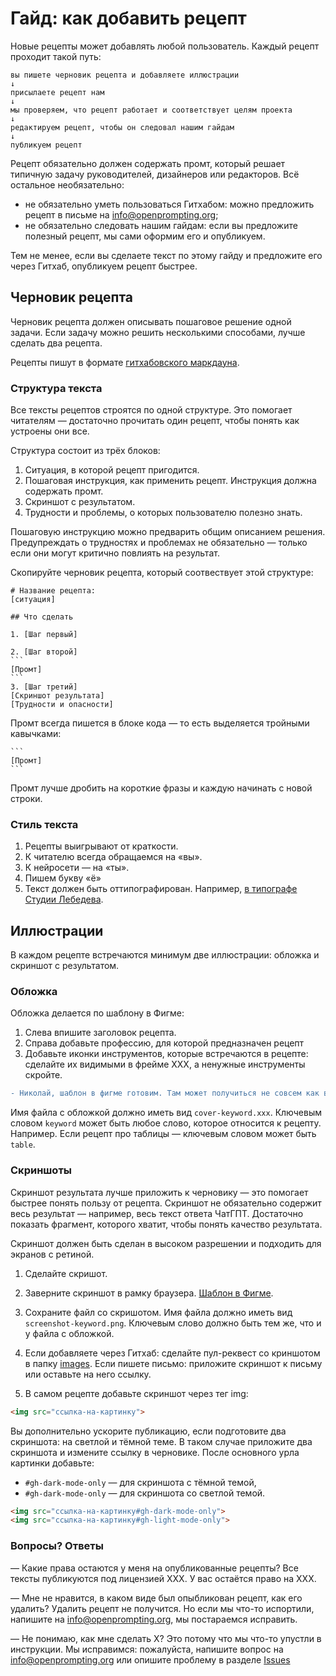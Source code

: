 # Гайд: как добавить рецепт

Новые рецепты может добавлять любой пользователь. Каждый рецепт проходит такой путь:

```
вы пишете черновик рецепта и добавляете иллюстрации
↓
присылаете рецепт нам
↓
мы проверяем, что рецепт работает и соответствует целям проекта
↓
редактируем рецепт, чтобы он следовал нашим гайдам
↓
публикуем рецепт
```

Рецепт обязательно должен содержать промт, который решает типичную задачу руководителей, дизайнеров или редакторов. Всё остальное необязательно:
* не обязательно уметь пользоваться Гитхабом: можно предложить рецепт в письме на info@openprompting.org;   
* не обязательно следовать нашим гайдам: если вы предложите полезный рецепт, мы сами оформим его и опубликуем.  

Тем не менее, если вы сделаете текст по этому гайду и предложите его через Гитхаб, опубликуем рецепт быстрее.

## Черновик рецепта
Черновик рецепта должен описывать пошаговое решение одной задачи. Если задачу можно решить несколькими способами, лучше сделать два рецепта. 

Рецепты пишут в формате [гитхабовского маркдауна](https://docs.github.com/en/get-started/writing-on-github/getting-started-with-writing-and-formatting-on-github/basic-writing-and-formatting-syntax).

### Структура текста
Все тексты рецептов строятся по одной структуре. Это помогает читателям — достаточно прочитать один рецепт, чтобы понять как устроены они все.

Структура состоит из трёх блоков:
1. Ситуация, в которой рецепт пригодится.
2. Пошаговая инструкция, как применить рецепт. Инструкция должна содержать промт.
3. Скриншот с результатом.
4. Трудности и проблемы, о которых пользователю полезно знать.

Пошаговую инструкцию можно предварить общим описанием решения. Предупреждать о трудностях и проблемах не обязательно — только если они могут критично повлиять на результат.

Скопируйте черновик рецепта, который соотвествует этой структуре:
   
    # Название рецепта:
    [ситуация]

    ## Что сделать

    1. [Шаг первый] 
 
    2. [Шаг второй]
    ``` 
    [Промт]
    ```
    3. [Шаг третий]
    [Скриншот результата]
    [Трудности и опасности]

Промт всегда пишется в блоке кода — то есть выделяется тройными кавычками:

    ```
    [Промт]
    ```

Промт лучше дробить на короткие фразы и каждую начинать с новой строки.

### Стиль текста
1. Рецепты выигрывают от краткости. 
2. К читателю всегда обращаемся на «вы».
3. К нейросети — на «ты».
4. Пишем букву «ё»
5. Текст должен быть оттипографирован. Например, [в типографе Студии Лебедева](https://www.artlebedev.ru/typograf/).


## Иллюстрации
В каждом рецепте встречаются минимум две иллюстрации: обложка и скриншот с результатом. 

### Обложка

Обложка делается по шаблону в Фигме:
1. Слева впишите заголовок рецепта.
2. Справа добавьте профессию, для которой предназначен рецепт
3. Добавьте иконки инструментов, которые встречаются в рецепте: сделайте их видимыми в фрейме XXX, а ненужные инструменты скройте.

```diff
- Николай, шаблон в фигме готовим. Там может получиться не совсем как в инструкции. Но будет похоже.
```

Имя файла с обложкой должно иметь вид `cover-keyword.xxx`. Ключевым словом `keyword` может быть любое слово, которое относится к рецепту. Например. Если рецепт про таблицы — ключевым словом может быть `table`. 

### Скриншоты
Скриншот результата лучше приложить к черновику — это помогает быстрее понять пользу от рецепта. Скриншот не обязательно содержит весь результат — например, весь текст ответа ЧатГПТ. Достаточно показать фрагмент, которого хватит, чтобы понять качество результата.

Скриншот должен быть сделан в высоком разрешении и подходить для экранов с ретиной. 


1. Сделайте скришот.
2. Заверните скриншот в рамку браузера. [Шаблон в Фигме](https://www.figma.com/file/asrsWKGehb5qJ7ggnKAfuv/screenshot-template?type=design&node-id=0-1&t=b1lJxOyBpkVf6iMT-0).
3. Сохраните файл со скришотом. Имя файла должно иметь вид `screenshot-keyword.png`. Ключевым слово должно быть тем же, что и у файла с обложкой.
4. Если добавляете через Гитхаб: сделайте пул-реквест со криншотом в папку [images](https://github.com/Open-Prompting/Open-Prompting/tree/main/images).  Если пишете письмо: приложите скриншот к письму или оставьте на него ссылку.

5. В самом рецепте добавьте скриншот через тег img:
```html
<img src="ссылка-на-картинку">
```

Вы дополнительно ускорите публикацию, если подготовите два скриншота: на светлой и тёмной теме.
В таком случае приложите два скриншота и измените ссылку в черновике. После основного урла картинки добавьте:
* `#gh-dark-mode-only` — для скриншота с тёмной темой,
* `#gh-dark-mode-only` — для скриншота со светлой темой.

```html
<img src="ссылка-на-картинку#gh-dark-mode-only">
<img src="ссылка-на-картинку#gh-light-mode-only">

```

### Вопросы? Ответы

— Какие права остаются у меня на опубликованные рецепты?
Все тексты публикуются под лицензией XXX. У вас остаётся право на XXX.

— Мне не нравится, в каком виде был опыбликован рецепт, как его удалить?
Удалить рецепт не получится. Но если мы что-то испортили, напишите на info@openprompting.org, мы постараемся исправить.

— Не понимаю, как мне сделать X?
Это потому что мы что-то упустли в инструкции. Мы исправимся: пожалуйста, напишите вопрос на info@openprompting.org или опишите проблему в разделе [Issues](https://github.com/Open-Prompting/Open-Prompting/issues)

